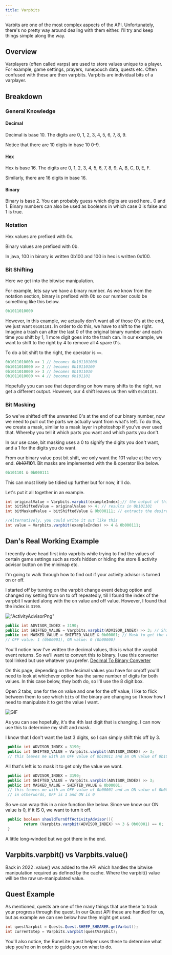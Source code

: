 ```yaml
---
title: Varpbits
---
```


Varbits are one of the most complex aspects of the API. Unfortunately, there's no pretty way around dealing with them either. I'll try and keep things simple along the way.

## Overview
Varplayers (often called varps) are used to store values unique to a player. For example, game settings, prayers, runepouch data, quests etc.
Often confused with these are then varpbits. Varpbits are individual bits of a varplayer.

## Breakdown
### General Knowledge
#### Decimal
Decimal is base 10. The digits are 0, 1, 2, 3, 4, 5, 6, 7, 8, 9.

Notice that there are 10 digits in base 10 0-9.

#### Hex
Hex is base 16. The digits are 0, 1, 2, 3, 4, 5, 6, 7, 8, 9, A, B, C, D, E, F.

Similarly, there are 16 digits in base 16.

#### Binary
Binary is base 2. You can probably guess which digits are used here.. 0 and 1. Binary numbers can also be used as booleans in which case 0 is false and 1 is true.

### Notation
Hex values are prefixed with 0x.

Binary values are prefixed with 0b.

In java, 100 in binary is written 0b100 and 100 in hex is written 0x100.

### Bit Shifting
Here we get into the bitwise manipulation.

For example, lets say we have a binary number. As we know from the notation section, binary is prefixed with 0b so our number could be something like this below.
```java
0b1011010000
```
However, in this  example, we actually don't want all of those 0's at the end, we just want ``0b101101``. In order to do this, we have to shift to the right. Imagine a trash can after the last 0 of the original binary number and each time you shift by 1, 1 more digit goes into the trash can. In our example, we want to shift to the right by 4 to remove all 4 spare 0's.

To do a bit shift to the right, the operator is ``>>``.

```java
0b1011010000 >> 1 // becomes 0b101101000
0b1011010000 >> 2 // becomes 0b10110100
0b1011010000 >> 3 // becomes 0b1011010
0b1011010000 >> 4 // becomes 0b101101
```
Hopefully you can see that depending on how many shifts to the right, we get a different output. However, our 4 shift leaves us then with ``0b101101``.

### Bit Masking
So we've shifted off the unwanted 0's at the end of our binary number, now we need to pull out the parts we actually want from what's left. To do this, we create a mask, similar to a mask layer in photoshop if you've ever used that. Whereby you tell it which parts you want and which parts you don't. 

In our use case, bit masking uses a 0 to signify the digits you don't want, and a 1 for the digits you do want.

From our binary value post bit shift, we only want the 101 value at the very end. _~~0b101~~_**101**. Bit masks are implemented with the & operator like below.

```java
0b101101 & 0b000111
```

This can most likely be tidied up further but for now, it'll do. 

Let's put it all together in an example.

```java
int originalValue = Varpbits.varpbit(exampleIndex);// the output of this is 0b1011010000
int bitShiftedValue = originalValue >> 4; // results in 0b101101
int bitMaskedValue = bitShiftedValue & 0b000111; // extracts the desired bits

//Alternatively, you could write it out like this
int value = Varpbits.varpbit(exampleIndex) >> 4 & 0b000111;
```

## Dan's Real Working Example
I recently dove head first into vaprbits while trying to find the values of certain game settings such as roofs hidden or hiding the store & activity advisor button on the minimap etc.

I'm going to walk through how to find out if your activity advisor is turned on or off.

I started off by turning on the varpbit change event debug option and changed my setting from on to off repeatedly, till I found the index of the varpbit I wanted along with the on value and off value. However, I found that the index is ``3190``.

!["ActivityAdvisorPng"](https://media.discordapp.net/attachments/902518108546289694/1261022139796951132/image.png?ex=669171e2&is=66902062&hm=906e6ed7e6e94fbde4870cff6979a12ae12bc3b6b715cdb0eea75a3cb3011be9&=&format=webp&quality=lossless&width=810&height=506)

```java
public int ADVISOR_INDEX = 3190;
public int SHIFTED_VALUE = Varpbits.varpbit(ADVISOR_INDEX) >> 3; // Shift by 3 bits
public int MASKED_VALUE = SHIFTED_VALUE & 0b00001; // Mask to get the relevant bit
// OFF value: 1 (0b00001), ON value: 0 (0b00000)
```

You'll notice how I've written the decimal values, this is what the varpbit event returns. So we'll want to convert this to binary. I use this converter tool linked but use whatever you prefer.
[Decimal To Binary Converter](https://www.rapidtables.com/convert/number/decimal-to-binary.html)

On this page, depending on the decimal values you have for on/off you'll need to look at whichever option has the same number of digits for both values. In this case below, they both do, so I'll use the 8 digit box.

Open 2 tabs, one for the on value and one for the off value, I like to flick between them to see which `bits` of the binary are changing so I know how I need to manipulate it to get the value I want.

![GIF](https://media.discordapp.net/attachments/902518108546289694/1261024708455960738/chrome_w4oUEVqHBU.gif?ex=66917447&is=669022c7&hm=d1b75ef4220e2c001631b51d0131e5b9f760ddd134560a4ef6012efa2488c83d&=)

As you can see hopefully, it's the 4th last digit that is changing. I can now use this to determine my shift and mask.

I know that I don't want the last 3 digits, so I can simply shift this off by 3.

```java
 public int ADVISOR_INDEX = 3190;
 public int SHIFTED_VALUE = Varpbits.varpbit(ADVISOR_INDEX) >> 3;
 // this leaves me with an OFF value of 0b10011 and an ON value of 0b10010
```

All that's left is to mask it to get only the value we want.

```java
 public int ADVISOR_INDEX = 3190;
 public int SHIFTED_VALUE = Varpbits.varpbit(ADVISOR_INDEX) >> 3;
 public int MASKED_VALUE = SHIFTED_VALUE & 0b00001;
 // this leaves me with an OFF value of 0b00001 and an ON value of 0b00000
 // in otherwords, OFF is 1 and ON is 0
```

So we can wrap this in a nice function like below. Since we know our ON value is 0, if it IS 0, we want to turn it off.
```java
 public boolean shouldTurnOffActivityAdvisor(){
        return (Varpbits.varpbit(ADVISOR_INDEX) >> 3 & 0b00001) == 0;
 }
```

A little long-winded but we got there in the end.

## Varpbits.varpbit() vs Varpbits.value()
Back in 2022 .value() was added to the API which handles the bitwise manipulation required as defined by the cache. Where the varpbit() value will be the raw un-manipulated value.

## Quest Example
As mentioned, quests are one of the many things that use these to track your progress through the quest. In our Quest API these are handled for us, but as example we can see below how they might get used.
```java
int questVarpbit = Quests.Quest.SHEEP_SHEARER.getVarbit();
int currentStep = Varpbits.varpbit(questVarpbit);
```

You'll also notice, the RuneLite quest helper uses these to determine what step you're on in order to guide you on what to do.


